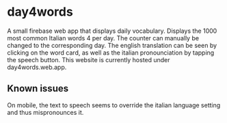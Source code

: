# day4words
A small firebase web app that displays daily vocabulary. Displays the 1000 most common Italian words 4 per day. The counter can manually be changed to the corresponding day. The english translation can be seen by clicking on the word card, as well as the italian pronounciation by tapping the speech button. This website is currently hosted under day4words.web.app. 

## Known issues
On mobile, the text to speech seems to override the italian language setting and thus mispronounces it. 
